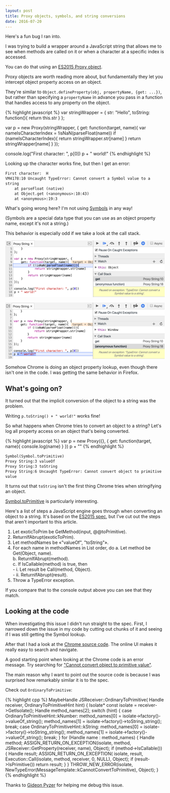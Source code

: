 ```yaml
---
layout: post
title: Proxy objects, symbols, and string conversions
date: 2016-07-20
---
```


Here's a fun bug I ran into.

I was trying to build a wrapper around a JavaScript string that allows me to see when methods are called on it or when a character at a specific index is accessed.

You can do that using an [ES2015 Proxy object](https://developer.mozilla.org/en/docs/Web/JavaScript/Reference/Global_Objects/Proxy).

Proxy objects are worth reading more about, but fundamentally they let you intercept object property access on an object.

They're similar to `Object.defineProperty(obj, propertyName, {get: ...})`, but rather than specifying a `propertyName` in advance you pass in a function that handles access to any property on the object.

{% highlight javascript %}
var stringWrapper = {
    str: "Hello",
    toString: function(){
        return this.str
    }
};

var p = new Proxy(stringWrapper, {
    get: function(target, name){
        var nameIsCharacterIndex = !isNaN(parseFloat(name))
        if (nameIsCharacterIndex){
            return stringWrapper.str[name]
        }
        return stringWrapper[name]
    }
});

console.log("First character: ", p[0])
p + " world!"
{% endhighlight %}

Looking up the character works fine, but then I get an error:

```
First character:  H
VM4178:10 Uncaught TypeError: Cannot convert a Symbol value to a string
    at parseFloat (native)
    at Object.get (<anonymous>:10:43)
    at <anonymous>:19:3
```

What's going wrong here? I'm not using [Symbols](https://developer.mozilla.org/en/docs/Web/JavaScript/Reference/Global_Objects/Symbol) in any way!

(Symbols are a special data type that you can use as an object property name, except it's not a string.)

This behavior is especially odd if we take a look at the call stack.

![Paused on parseFloat(name)](/img/blog/proxy-symbol-tostring/parse-float.png)

![Paused on p + " world!"](/img/blog/proxy-symbol-tostring/concatenation.png)

Somehow Chrome is doing an object property lookup, even though there isn't one in the code. I was getting the same behavior in Firefox.

## What's going on?

It turned out that the implicit conversion of the object to a string was the problem.

Writing `p.toString() + " world!"` works fine!

So what happens when Chrome tries to convert an object to a string? Let's log all property access on an object that's being converted.

{% highlight javascript %}
var p = new Proxy({}, {
    get: function(target, name){
        console.log(name)
    }
})
p + ""
{% endhighlight %}

```
Symbol(Symbol.toPrimitive)
Proxy String:3 valueOf
Proxy String:3 toString
Proxy String:6 Uncaught TypeError: Cannot convert object to primitive value
```

It turns out that `toString` isn't the first thing Chrome tries when stringifying an object.

[Symbol.toPrimitive](https://developer.mozilla.org/en-US/docs/Web/JavaScript/Reference/Global_Objects/Symbol/toPrimitive) is particularly interesting.

Here's a list of steps a JavaScript engine goes through when converting an object to a string. It's based on the [ES2015 spec](http://www.ecma-international.org/ecma-262/6.0/#sec-toprimitive), but I've cut out the steps that aren't important to this article.

1. Let exoticToPrim be GetMethod(input, @@toPrimitive).
2. ReturnIfAbrupt(exoticToPrim).
3. Let methodNames be «"valueOf", "toString"».
5. For each name in methodNames in List order, do
    a. Let method be Get(Object, name).  
    b. ReturnIfAbrupt(method).  
    c. If IsCallable(method) is true, then  
         - i. Let result be Call(method, Object).  
         - ii. ReturnIfAbrupt(result).  
6. Throw a TypeError exception.

If you compare that to the console output above you can see that they match.

## Looking at the code

When investigating this issue I didn't run straight to the spec. First, I narrowed down the issue in my code by cutting out chunks of it and seeing if I was still getting the Symbol lookup.

After that I had a look at the [Chrome source code](https://cs.chromium.org/chromium/src/v8/src/objects.cc?q=CannotConvertToPrimitive&sq=package:chromium&dr=C&l=8072). The online UI makes it really easy to search and navigate.

A good starting point when looking at the Chrome code is an error message. Try searching for ["Cannot convert object to primitive value"](https://cs.chromium.org/chromium/src/v8/src/messages.h?q=%22Cannot+convert+object+to+primitive+value%22&sq=package:chromium&l=103&dr=C).

The main reason why I want to point out the source code is because I was surprised how remarkably similar it is to the spec.

Check out `OrdinaryToPrimitive`:

{% highlight cpp %}
MaybeHandle<Object> JSReceiver::OrdinaryToPrimitive(
    Handle<JSReceiver> receiver, OrdinaryToPrimitiveHint hint) {
  Isolate* const isolate = receiver->GetIsolate();
  Handle<String> method_names[2];
  switch (hint) {
    case OrdinaryToPrimitiveHint::kNumber:
      method_names[0] = isolate->factory()->valueOf_string();
      method_names[1] = isolate->factory()->toString_string();
      break;
    case OrdinaryToPrimitiveHint::kString:
      method_names[0] = isolate->factory()->toString_string();
      method_names[1] = isolate->factory()->valueOf_string();
      break;
  }
  for (Handle<String> name : method_names) {
    Handle<Object> method;
    ASSIGN_RETURN_ON_EXCEPTION(isolate, method,
                               JSReceiver::GetProperty(receiver, name), Object);
    if (method->IsCallable()) {
      Handle<Object> result;
      ASSIGN_RETURN_ON_EXCEPTION(
          isolate, result, Execution::Call(isolate, method, receiver, 0, NULL),
          Object);
      if (result->IsPrimitive()) return result;
    }
  }
  THROW_NEW_ERROR(isolate,
                  NewTypeError(MessageTemplate::kCannotConvertToPrimitive),
                  Object);
}
{% endhighlight %}

Thanks to [Gideon Pyzer](https://twitter.com/gidztech) for helping me debug this issue.
